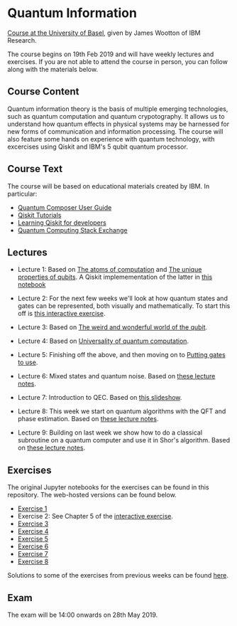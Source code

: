 # Quantum Information

[Course at the University of Basel](https://vorlesungsverzeichnis.unibas.ch/en/home?id=239410), given by James Wootton of IBM Research.

The course begins on 19th Feb 2019 and will have weekly lectures and exercises. If you are not able to attend the course in person, you can follow along with the materials below.

## Course Content

Quantum information theory is the basis of multiple emerging technologies, such as quantum computation and quantum crypotography. It allows us to understand how quantum effects in physical systems may be harnessed for new forms of communication and information processing. The course will also feature some hands on experience with quantum technology, with excercises using Qiskit and IBM's 5 qubit quantum processor.

## Course Text

The course will be based on educational materials created by IBM. In particular:

* [Quantum Composer User Guide](https://learnqiskit.gitbook.io/composerguide/)
* [Qiskit Tutorials](https://github.com/Qiskit/qiskit-tutorials/blob/master/index.ipynb)
* [Learning Qiskit for developers](https://learnqiskit.gitbook.io/developers/)
* [Quantum Computing Stack Exchange](https://quantumcomputing.stackexchange.com/)

## Lectures

* Lecture 1: Based on [The atoms of computation](https://learnqiskit.gitbook.io/composerguide/getting-started-with-the-composer/chapter-1-the-atoms-of-computation) and [The unique properties of qubits](https://learnqiskit.gitbook.io/composerguide/getting-started-with-the-composer/chapter-2-the-unique-properties-of-qubits). A Qiskit implemementation of the latter in [this notebook](Lecture1.ipynb)

* Lecture 2: For the next few weeks we'll look at how quantum states and gates can be represented, both visually and mathematically. To start this off is [this interactive exercise](https://mybinder.org/v2/gh/quantumjim/qiskit-tutorials/master?filepath=community%2Fgames%2FHello_Qiskit.ipynb).

* Lecture 3: Based on [The weird and wonderful world of the qubit](https://learnqiskit.gitbook.io/composerguide/the-weird-and-wonderful-world-of-the-qubit).

* Lecture 4: Based on [Universality of quantum computation](https://learnqiskit.gitbook.io/composerguide/universality-of-quantum-computation).

* Lecture 5: Finishing off the above, and then moving on to [Putting gates to use](https://learnqiskit.gitbook.io/composerguide/putting-gates-to-use).

* Lecture 6: Mixed states and quantum noise. Based on [these lecture notes](Lecture6_Quantum_Noise.pdf).

* Lecture 7: Introduction to QEC. Based on [this slideshow](Lecture7_QEC.pdf).

* Lecture 8: This week we start on quantum algorithms with the QFT and phase estimation. Based on [these lecture notes](Lecture8_Quantum_Algorithms.pdf).

* Lecture 9: Building on last week we show how to do a classical subroutine on a quantum computer and use it in Shor's algorithm. Based on [these lecture notes](Lecture9_MoreQuantum_Algorithms.pdf).

## Exercises

The original Jupyter notebooks for the exercises can be found in this repository. The web-hosted versions can be found below.

* [Exercise 1](https://colab.research.google.com/drive/15D2t0WBtMOEgrlHWrgJAeCVmjvPPmx-l)
* Exercise 2: See Chapter 5 of the [interactive exercise](https://mybinder.org/v2/gh/quantumjim/qiskit-tutorials/master?filepath=community%2Fgames%2FHello_Qiskit.ipynb).
* [Exercise 3](Exercise_3.pdf)
* [Exercise 4](https://colab.research.google.com/drive/1DK-wi3r3dwzfxLEAuVV7M_KUCrVGR1eK)
* [Exercise 5](https://colab.research.google.com/drive/1PCA2ewVXvUfws6I3fP73Ax3GlJDzGvzr)
* [Exercise 6](Exercise6.pdf)
* [Exercise 7](Exercise7.pdf)
* [Exercise 8](Exercise8.pdf)

Solutions to some of the exercises from previous weeks can be found [here](https://drive.google.com/open?id=1dwxMlhT8rHh3C7x6tf8t8_mI0xzS9BwU).

## Exam

The exam will be 14:00 onwards on 28th May 2019.
